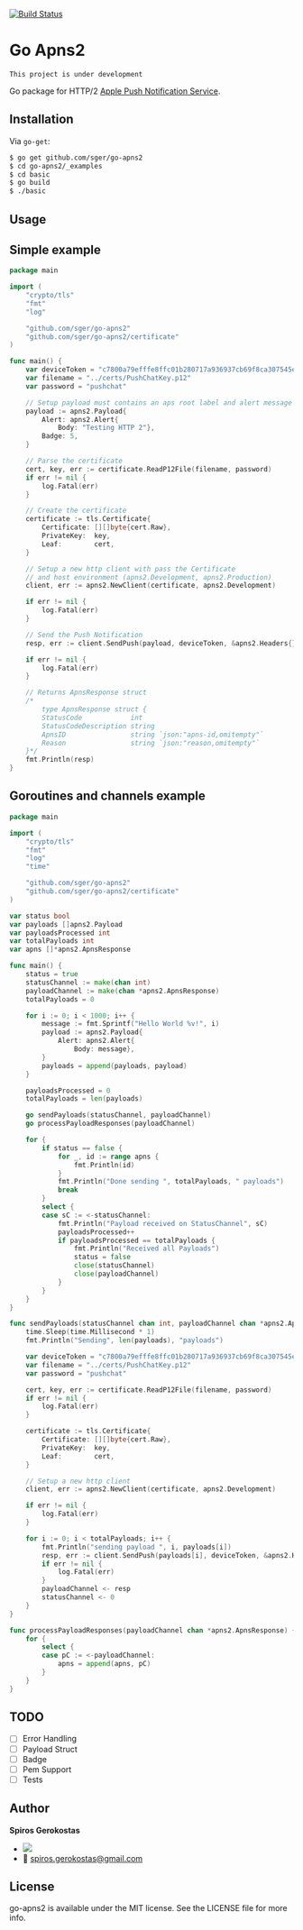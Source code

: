 [![Build Status](https://travis-ci.org/sger/go-apns2.svg?branch=master)](https://travis-ci.org/sger/go-apns2)

# Go Apns2
	This project is under development

Go package for HTTP/2 [Apple Push Notification Service](https://developer.apple.com/library/ios/documentation/NetworkingInternet/Conceptual/RemoteNotificationsPG/Chapters/ApplePushService.html).

## Installation

 Via `go-get`:

```sh
$ go get github.com/sger/go-apns2
$ cd go-apns2/_examples
$ cd basic
$ go build
$ ./basic
```

## Usage

## Simple example

```go
package main

import (
	"crypto/tls"
	"fmt"
	"log"

	"github.com/sger/go-apns2"
	"github.com/sger/go-apns2/certificate"
)

func main() {
	var deviceToken = "c7800a79efffe8ffc01b280717a936937cb69f8ca307545eb6983c60f12e167a"
	var filename = "../certs/PushChatKey.p12"
	var password = "pushchat"

	// Setup payload must contains an aps root label and alert message
	payload := apns2.Payload{
		Alert: apns2.Alert{
			Body: "Testing HTTP 2"},
		Badge: 5,
	}

	// Parse the certificate
	cert, key, err := certificate.ReadP12File(filename, password)
	if err != nil {
		log.Fatal(err)
	}

	// Create the certificate
	certificate := tls.Certificate{
		Certificate: [][]byte{cert.Raw},
		PrivateKey:  key,
		Leaf:        cert,
	}

	// Setup a new http client with pass the Certificate
	// and host environment (apns2.Development, apns2.Production)
	client, err := apns2.NewClient(certificate, apns2.Development)

	if err != nil {
		log.Fatal(err)
	}

	// Send the Push Notification
	resp, err := client.SendPush(payload, deviceToken, &apns2.Headers{})

	if err != nil {
		log.Fatal(err)
	}

	// Returns ApnsResponse struct
	/*
		type ApnsResponse struct {
		StatusCode            int
		StatusCodeDescription string
		ApnsID                string `json:"apns-id,omitempty"`
		Reason                string `json:"reason,omitempty"`
	}*/
	fmt.Println(resp)
}
```

## Goroutines and channels example

```go
package main

import (
	"crypto/tls"
	"fmt"
	"log"
	"time"

	"github.com/sger/go-apns2"
	"github.com/sger/go-apns2/certificate"
)

var status bool
var payloads []apns2.Payload
var payloadsProcessed int
var totalPayloads int
var apns []*apns2.ApnsResponse

func main() {
	status = true
	statusChannel := make(chan int)
	payloadChannel := make(chan *apns2.ApnsResponse)
	totalPayloads = 0

	for i := 0; i < 1000; i++ {
		message := fmt.Sprintf("Hello World %v!", i)
		payload := apns2.Payload{
			Alert: apns2.Alert{
				Body: message},
		}
		payloads = append(payloads, payload)
	}

	payloadsProcessed = 0
	totalPayloads = len(payloads)

	go sendPayloads(statusChannel, payloadChannel)
	go processPayloadResponses(payloadChannel)

	for {
		if status == false {
			for _, id := range apns {
				fmt.Println(id)
			}
			fmt.Println("Done sending ", totalPayloads, " payloads")
			break
		}
		select {
		case sC := <-statusChannel:
			fmt.Println("Payload received on StatusChannel", sC)
			payloadsProcessed++
			if payloadsProcessed == totalPayloads {
				fmt.Println("Received all Payloads")
				status = false
				close(statusChannel)
				close(payloadChannel)
			}
		}
	}
}

func sendPayloads(statusChannel chan int, payloadChannel chan *apns2.ApnsResponse) {
	time.Sleep(time.Millisecond * 1)
	fmt.Println("Sending", len(payloads), "payloads")

	var deviceToken = "c7800a79efffe8ffc01b280717a936937cb69f8ca307545eb6983c60f12e167a"
	var filename = "../certs/PushChatKey.p12"
	var password = "pushchat"

	cert, key, err := certificate.ReadP12File(filename, password)
	if err != nil {
		log.Fatal(err)
	}

	certificate := tls.Certificate{
		Certificate: [][]byte{cert.Raw},
		PrivateKey:  key,
		Leaf:        cert,
	}

	// Setup a new http client
	client, err := apns2.NewClient(certificate, apns2.Development)

	if err != nil {
		log.Fatal(err)
	}

	for i := 0; i < totalPayloads; i++ {
		fmt.Println("sending payload ", i, payloads[i])
		resp, err := client.SendPush(payloads[i], deviceToken, &apns2.Headers{})
		if err != nil {
			log.Fatal(err)
		}
		payloadChannel <- resp
		statusChannel <- 0
	}
}

func processPayloadResponses(payloadChannel chan *apns2.ApnsResponse) {
	for {
		select {
		case pC := <-payloadChannel:
			apns = append(apns, pC)
		}
	}
}
```

## TODO
- [ ] Error Handling
- [ ] Payload Struct
- [ ] Badge
- [ ] Pem Support
- [ ] Tests

Author
-----

__Spiros Gerokostas__ 

- [![](https://img.shields.io/badge/twitter-sger-brightgreen.svg)](https://twitter.com/sger) 
- :email: spiros.gerokostas@gmail.com

License
-----

go-apns2 is available under the MIT license. See the LICENSE file for more info.

